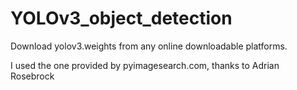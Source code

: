 # YOLOv3_object_detection


Download yolov3.weights from any online downloadable platforms.

I used the one provided by pyimagesearch.com, thanks to Adrian Rosebrock
